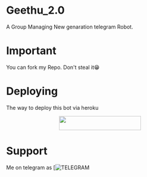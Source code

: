 # Geethu_2.0
A Group Managing New genaration telegram Robot.

# Important
You can fork my Repo. Don't steal it😁

# Deploying
The way to deploy this bot via heroku
<p align="center"><a href="https://heroku.com/deploy?template=https://github.com/abhijithabhis/Geethu_2.0"> <img src="https://img.shields.io/badge/Deploy%20To%20Heroku-black?style=for-the-badge&logo=heroku" width="220" height="38.45"/></a></p>

# Support
Me on telegram as [![TELEGRAM](https://t.me/DARK_TELEGRAMER)
